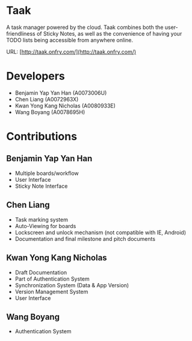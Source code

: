 # TaakA task manager powered by the cloud. Taak combines both the user-friendliness of Sticky Notes, as well as the convenience of having your TODO lists being accessible from anywhere online.URL: [http://taak.onfry.com/](http://taak.onfry.com/)# Developers* Benjamin Yap Yan Han (A0073006U)* Chen Liang (A0072963X)* Kwan Yong Kang Nicholas (A0080933E)* Wang Boyang (A0078695H)# Contributions## Benjamin Yap Yan Han

* Multiple boards/workflow
* User Interface
* Sticky Note Interface

## Chen Liang

* Task marking system
* Auto-Viewing for boards
* Lockscreen and unlock mechanism (not compatible with IE, Android)
* Documentation and final milestone and pitch documents

## Kwan Yong Kang Nicholas

* Draft Documentation
* Part of Authentication System
* Synchronization System (Data & App Version)
* Version Management System
* User Interface

## Wang Boyang

* Authentication System

